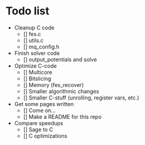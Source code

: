 # Todo list

- Cleanup C code
  - [] fes.c
  - [] utils.c
  - [] mq_config.h
- Finish solver code
  - [] output_potentials and solve
- Optimize C-code
  - [] Multicore
  - [] Bitslicing
  - [] Memory (fes_recover)
  - [] Smaller algorithmic changes
  - [] Smaller C-stuff (unrolling, register vars, etc.)
- Get some pages written
  - [] Come on...
  - [] Make a README for this repo
- Compare speedups
  - [] Sage to C
  - [] C optimizations
